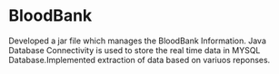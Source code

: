 # BloodBank
Developed a jar file which manages the BloodBank Information. Java Database Connectivity is used to store the real time data in MYSQL Database.Implemented extraction of data based on variuos reponses.
